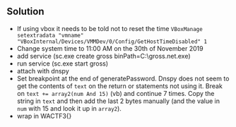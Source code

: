 ## Solution
* If using vbox it needs to be told not to reset the time `VBoxManage setextradata "vmname" "VBoxInternal/Devices/VMMDev/0/Config/GetHostTimeDisabled" 1`
* Change system time to 11:00 AM on the 30th of November 2019
* add service (sc.exe create gross binPath=C:\gross.net.exe)
* run service (sc.exe start gross)
* attach with dnspy
* Set breakpoint at the end of generatePassword. Dnspy does not seem to get the contents of `text` on the return or statements not using it. Break on `text += array2(num And 15)` (vb) and continue 7 times. Copy the string in `text` and then add the last 2 bytes manually (and the value in `num` with 15 and look it up in `array2`).
* wrap in WACTF3{}

